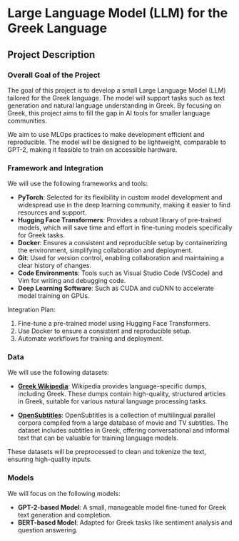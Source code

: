 # Large Language Model (LLM) for the Greek Language

## Project Description

### Overall Goal of the Project
The goal of this project is to develop a small Large Language Model (LLM) tailored for the Greek language. 
The model will support tasks such as text generation and natural language understanding in Greek. 
By focusing on Greek, this project aims to fill the gap in AI tools for smaller language communities. 

We aim to use MLOps practices to make development efficient and reproducible.
The model will be designed to be lightweight, comparable to GPT-2, 
making it feasible to train on accessible hardware.

### Framework and Integration
We will use the following frameworks and tools:
- **PyTorch**: Selected for its flexibility in custom model development and widespread use in the deep learning community, making it easier to find resources and support.
- **Hugging Face Transformers**: Provides a robust library of pre-trained models, which will save time and effort in fine-tuning models specifically for Greek tasks.
- **Docker**: Ensures a consistent and reproducible setup by containerizing the environment, simplifying collaboration and deployment.
- **Git**: Used for version control, enabling collaboration and maintaining a clear history of changes.
- **Code Environments**: Tools such as Visual Studio Code (VSCode) and Vim for writing and debugging code.
- **Deep Learning Software**: Such as CUDA and cuDNN to accelerate model training on GPUs.

Integration Plan:
1. Fine-tune a pre-trained model using Hugging Face Transformers.
2. Use Docker to ensure a consistent and reproducible setup.
3. Automate workflows for training and deployment.

### Data
We will use the following datasets:

- **[Greek Wikipedia](https://huggingface.co/datasets/legacy-datasets/wikipedia?utm_source=chatgpt.com)**: Wikipedia provides language-specific dumps, 
including Greek. These dumps contain high-quality, structured articles in Greek, suitable for various natural language processing tasks.

- **[OpenSubtitles](https://paperswithcode.com/dataset/opensubtitles?utm_source=chatgpt.com)**: OpenSubtitles is a collection of multilingual parallel corpora compiled from a large database of movie and TV subtitles. The dataset includes subtitles in Greek, offering conversational and informal text that can be valuable for training language models.

These datasets will be preprocessed to clean and tokenize the text, ensuring high-quality inputs.

### Models
We will focus on the following models:
- **GPT-2-based Model**: A small, manageable model fine-tuned for Greek text generation and completion.
- **BERT-based Model**: Adapted for Greek tasks like sentiment analysis and question answering.
